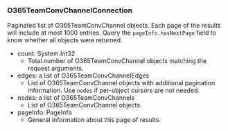### O365TeamConvChannelConnection
Paginated list of O365TeamConvChannel objects. Each page of the results will include at most 1000 entries. Query the `pageInfo.hasNextPage` field to know whether all objects were returned.

- count: System.Int32
  - Total number of O365TeamConvChannel objects matching the request arguments.
- edges: a list of O365TeamConvChannelEdges
  - List of O365TeamConvChannel objects with additional pagination information. Use `nodes` if per-object cursors are not needed.
- nodes: a list of O365TeamConvChannels
  - List of O365TeamConvChannel objects.
- pageInfo: PageInfo
  - General information about this page of results.

